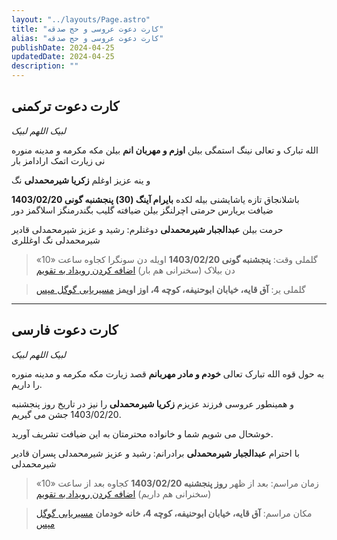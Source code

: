 ```yaml
---
layout: "../layouts/Page.astro"
title: "کارت دعوت عروسی و حج صدقه"
alias: "کارت دعوت عروسی و حج صدقه"
publishDate: 2024-04-25
updatedDate: 2024-04-25
description: ""
---
```



## کارت دعوت ترکمنی

*لبیک اللهم لبیک*

الله تبارک و تعالی نینگ استمگی بیلن
**اوزم و مهربان انم** بیلن مکه مکرمه
و مدینه منوره نی زیارت اتمک ارادامز بار

و ینه عزیز اوغلم **زکریا شیرمحمدلی** نگ

باشلانجاق تازه یاشایشنی بیله لکده
**بایرام آینگ (30) پنجشنبه گونی 1403/02/20** ضیافت بریارس
حرمتی اچرلنگز بیلن ضیافته گلیب بگندرمنگز اسلاگمز دور

حرمت بیلن
**عبدالجبار شیرمحمدلی**
دوغنلرم: رشید و عزیز شیرمحمدلی
قادیر شیرمحمدلی نگ اوغللری

> گلملی وقت: **پنجشنبه گونی 1403/02/20** اویله دن سونگرا
> کجاوه ساعت «10» دن بیلاک (سخنرانی هم بار)
> [اضافه کردن رویداد به تقویم](https://calendar.google.com/calendar/event?action=TEMPLATE&tmeid=MXRvMnV2MGRkY3ZvaGc4azEwNGg0amFlZzcgemFjaHNoaXJvd0Bt&tmsrc=zachshirow%40gmail.com)

> گلملی یر: **آق قایه، خیابان ابوحنیفه، کوچه 4، اوز اویمز**
> [مسیریابی گوگل مپس](https://www.google.com/maps/place/Dar+al-Tahfiz+Rahmanyah/@37.2743296,55.1565477,19z/data=!3m1!4b1!4m6!3m5!1s0x3f82bf71a2ea93d7:0xdb6700b2f4182da8!8m2!3d37.2743285!4d55.1571914!16s%2Fg%2F11h4hfjb3_?entry=ttu)

---

## کارت دعوت فارسی

*لبیک اللهم لبیک*

به حول قوه الله تبارک تعالی
**خودم و مادر مهربانم** قصد زیارت 
مکه مکرمه و مدینه منوره را داریم.

و همینطور عروسی فرزند عزیزم 
**زکریا شیرمحمدلی** را نیز در تاریخ 
روز پنجشنبه 1403/02/20 جشن می گیریم. 

خوشحال می شویم شما و خانواده محترمتان 
به این ضیافت تشریف آورید. 

با احترام
**عبدالجبار شیرمحمدلی**
برادرانم: رشید و عزیز شیرمحمدلی
پسران قادیر شیرمحمدلی

> زمان مراسم: بعد از ظهر **روز پنجشنبه 1403/02/20**
> کجاوه بعد از ساعت «10» (سخنرانی هم داریم)
> [اضافه کردن رویداد به تقویم](https://calendar.google.com/calendar/event?action=TEMPLATE&tmeid=MXRvMnV2MGRkY3ZvaGc4azEwNGg0amFlZzcgemFjaHNoaXJvd0Bt&tmsrc=zachshirow%40gmail.com)

> مکان مراسم: **آق قایه، خیابان ابوحنیفه، کوچه 4، خانه خودمان**
> [مسیریابی گوگل مپس](https://www.google.com/maps/place/Dar+al-Tahfiz+Rahmanyah/@37.2743296,55.1565477,19z/data=!3m1!4b1!4m6!3m5!1s0x3f82bf71a2ea93d7:0xdb6700b2f4182da8!8m2!3d37.2743285!4d55.1571914!16s%2Fg%2F11h4hfjb3_?entry=ttu)

